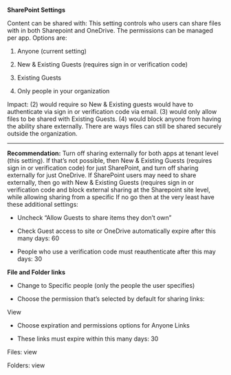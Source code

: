 **SharePoint Settings**

Content can be shared with:  This setting controls who users can share files with in both Sharepoint and OneDrive. The permissions can be managed per app. Options are:

1.	Anyone (current setting)

2.	New & Existing Guests (requires sign in or verification code)

3.	Existing Guests

4.	Only people in your organization

Impact: (2) would require so New & Existing guests would have to authenticate via sign in or verification code via email. (3) would only allow files to be shared with Existing Guests. (4) would block anyone from having the ability share externally. There are ways files can still be shared securely outside the organization. 

---

**Recommendation:** Turn off sharing externally for both apps at tenant level (this setting). If that’s not possible, then New & Existing Guests (requires sign in or verification code) for just SharePoint, and turn off sharing externally for just OneDrive. If SharePoint users may need to share externally, then go with New & Existing Guests (requires sign in or verification code and block external sharing at the Sharepoint site level, while allowing sharing from a specific If no go then at the very least have these additional settings:

-	Uncheck “Allow Guests to share items they don’t own”

-	Check Guest access to site or OneDrive automatically expire after this many days: 60

-	People who use a verification code must reauthenticate after this may days: 30


**File and Folder links**

-	Change to Specific people (only the people the user specifies)

-	Choose the permission that’s selected by default for sharing links:

View

-	Choose expiration and permissions options for Anyone Links

-	These links must expire within this many days: 30

Files: view

Folders: view
